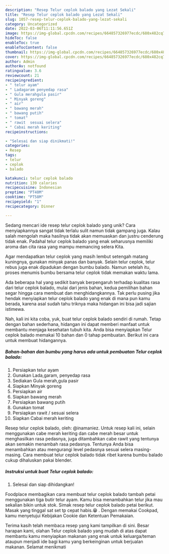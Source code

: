 ```yaml
---
description: "Resep Telur ceplok balado yang Lezat Sekali"
title: "Resep Telur ceplok balado yang Lezat Sekali"
slug: 1057-resep-telur-ceplok-balado-yang-lezat-sekali
category: Uncategorized
date: 2022-03-06T11:11:56.651Z
image: https://img-global.cpcdn.com/recipes/664857326977ecdc/680x482cq70/telur-ceplok-balado-foto-resep-utama.jpg
hideToc: false
enableToc: true
enableTocContent: false
thumbnail: https://img-global.cpcdn.com/recipes/664857326977ecdc/680x482cq70/telur-ceplok-balado-foto-resep-utama.jpg
cover: https://img-global.cpcdn.com/recipes/664857326977ecdc/680x482cq70/telur-ceplok-balado-foto-resep-utama.jpg
author: Admin
authorAv: notfound
ratingvalue: 3.6
reviewcount: 21
recipeingredient:
- " telur ayam"
- " Ladagaram penyedap rasa"
- " Gula merahgula pasir"
- " Minyak goreng"
- " air"
- " bawang merah"
- " bawang putih"
- " tomat"
- " rawit  sesuai selera"
- " Cabai merah keriting"
recipeinstructions:

- "Selesai dan siap dinikmati!"
categories:
- Resep
tags:
- telur
- ceplok
- balado

katakunci: telur ceplok balado 
nutrition: 139 calories
recipecuisine: Indonesian
preptime: "PT40M"
cooktime: "PT58M"
recipeyield: "1"
recipecategory: Dinner

---
```





Sedang mencari ide resep telur ceplok balado yang unik? Cara menyiapkannya sangat tidak terlalu sulit namun tidak gampang juga. Kalau salah mengolah maka hasilnya tidak akan memuaskan dan justru cenderung tidak enak. Padahal telur ceplok balado yang enak seharusnya memiliki aroma dan cita rasa yang mampu memancing selera Kita.





Agar mendapatkan telur ceplok yang masih lembut setengah matang kuningnya, gunakan minyak panas dan banyak. Selain telur ceplok, telur rebus juga enak dipadukan dengan bumbu balado. Namun setelah itu, proses menumis bumbu bersama telur ceplok tidak memakan waktu lama.

Ada beberapa hal yang sedikit banyak berpengaruh terhadap kualitas rasa dari telur ceplok balado, mulai dari jenis bahan, kedua pemilihan bahan segar hingga cara membuat dan menghidangkannya. Tak perlu pusing jika hendak menyiapkan telur ceplok balado yang enak di mana pun kamu berada, karena asal sudah tahu triknya maka hidangan ini bisa jadi sajian istimewa.






Nah, kali ini kita coba, yuk, buat telur ceplok balado sendiri di rumah. Tetap dengan bahan sederhana, hidangan ini dapat memberi manfaat untuk membantu menjaga kesehatan tubuh kita. Anda bisa menyiapkan Telur ceplok balado memakai 10 bahan dan 0 tahap pembuatan. Berikut ini cara untuk membuat hidangannya.

<!--inarticleads1-->

##### Bahan-bahan dan bumbu yang harus ada untuk pembuatan Telur ceplok balado:

1. Persiapkan  telur ayam
1. Gunakan  Lada,garam, penyedap rasa
1. Sediakan  Gula merah,gula pasir
1. Siapkan  Minyak goreng
1. Persiapkan  air
1. Siapkan  bawang merah
1. Persiapkan  bawang putih
1. Gunakan  tomat
1. Persiapkan  rawit / sesuai selera
1. Siapkan  Cabai merah keriting


Resep telur ceplok balado, oleh: @inamaniez. Untuk resep kali ini, selain menggunakan cabe merah keriting dan cabe merah besar untuk menghasilkan rasa pedasnya, juga ditambahkan cabe rawit yang tentunya akan semakin menambah rasa pedasnya. Tentunya Anda bisa menambahkan atau mengurangi level pedasnya sesuai selera masing-masing. Cara membuat telur ceplok balado tidak ribet karena bumbu balado cukup dihaluskan pakai blender. 

<!--inarticleads2-->

##### Instruksi untuk buat Telur ceplok balado:


1. Selesai dan siap dihidangkan!

Foodplace membagikan cara membuat telur ceplok balado tambah petai menggunakan tiga butir telur ayam. Kamu bisa menambahkan telur jika mau sekalian bikin untuk stok. Simak resep telur ceplok balado petai berikut. Masak yang tinggal sat set tp cepat habis.😁 . Dengan memakai Cookpad, kamu menyetujui Kebijakan Cookie dan Ketentuan Pemakaian. 

Terima kasih telah membaca resep yang kami tampilkan di sini. Besar harapan kami, olahan Telur ceplok balado yang mudah di atas dapat membantu kamu menyiapkan makanan yang enak untuk keluarga/teman ataupun menjadi ide bagi kamu yang berkeinginan untuk berjualan makanan. Selamat menikmati
